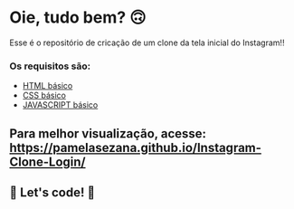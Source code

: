 # Oie, tudo bem? 🙃

Esse é o repositório de cricação de um clone da tela inicial do Instagram!!

### Os requisitos são:

* [HTML básico](https://www.w3schools.com/html/)
* [CSS básico](https://developer.mozilla.org/pt-BR/docs/Web/CSS)
* [JAVASCRIPT básico](https://developer.mozilla.org/en-US/docs/Learn/Getting_started_with_the_web/JavaScript_basics)


## Para melhor visualização, acesse: https://pamelasezana.github.io/Instagram-Clone-Login/

## 🚀 Let's code! 🚀
